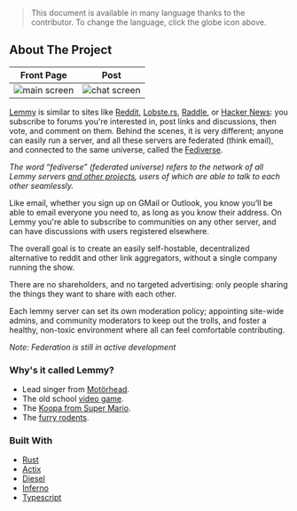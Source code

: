 > This document is available in many language thanks to the contributor. To change the language, click the globe icon above.

## About The Project

| Front Page                      | Post                            |
| ------------------------------- | ------------------------------- |
| ![main screen](main_screen.png) | ![chat screen](chat_screen.png) |

[Lemmy](https://github.com/LemmyNet/lemmy) is similar to sites like [Reddit](https://reddit.com), [Lobste.rs](https://lobste.rs), [Raddle](https://raddle.me), or [Hacker News](https://news.ycombinator.com/): you subscribe to forums you're interested in, post links and discussions, then vote, and comment on them. Behind the scenes, it is very different; anyone can easily run a server, and all these servers are federated (think email), and connected to the same universe, called the [Fediverse](https://en.wikipedia.org/wiki/Fediverse).

_The word “fediverse” (federated universe) refers to the network of all Lemmy servers [and other projects](https://blog.joinmastodon.org/2018/06/why-activitypub-is-the-future/), users of which are able to talk to each other seamlessly._

Like email, whether you sign up on GMail or Outlook, you know you’ll be able to email everyone you need to, as long as you know their address. On Lemmy you're able to subscribe to communities on any other server, and can have discussions with users registered elsewhere.

The overall goal is to create an easily self-hostable, decentralized alternative to reddit and other link aggregators, without a single company running the show.

There are no shareholders, and no targeted advertising: only people sharing the things they want to share with each other.

Each lemmy server can set its own moderation policy; appointing site-wide admins, and community moderators to keep out the trolls, and foster a healthy, non-toxic environment where all can feel comfortable contributing.

_Note: Federation is still in active development_

### Why's it called Lemmy?

- Lead singer from [Motörhead](https://invidio.us/watch?v=pWB5JZRGl0U).
- The old school [video game](<https://en.wikipedia.org/wiki/Lemmings_(video_game)>).
- The [Koopa from Super Mario](https://www.mariowiki.com/Lemmy_Koopa).
- The [furry rodents](http://sunchild.fpwc.org/lemming-the-little-giant-of-the-north/).

### Built With

- [Rust](https://www.rust-lang.org)
- [Actix](https://actix.rs/)
- [Diesel](http://diesel.rs/)
- [Inferno](https://infernojs.org)
- [Typescript](https://www.typescriptlang.org/)
